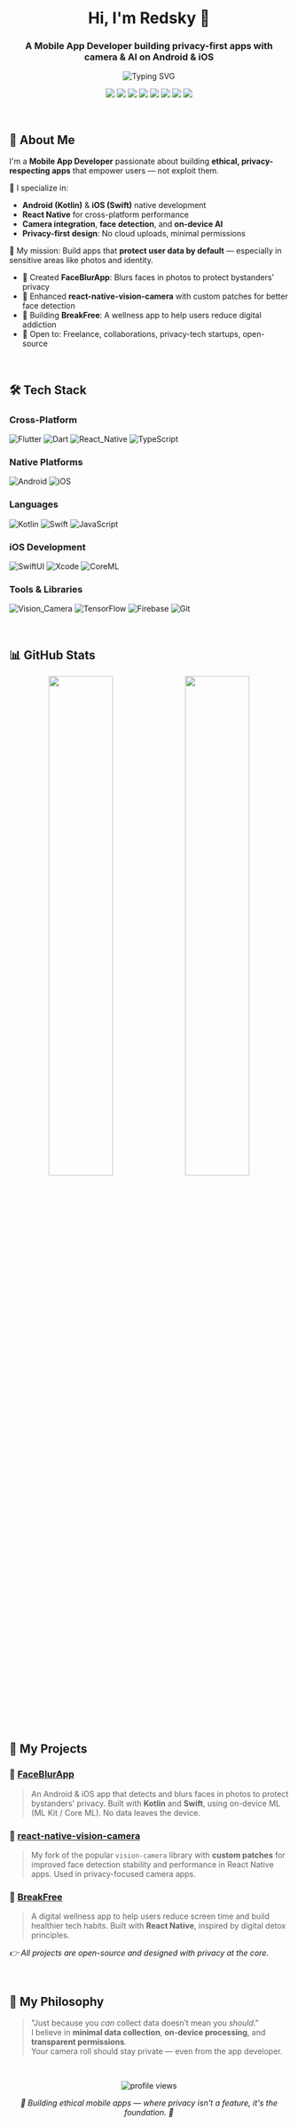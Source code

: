 <!-- 
  Welcome to my GitHub profile!
  Mobile Developer | Privacy Advocate | Android & iOS | React Native | Flutter | Camera Tech
-->

<h1 align="center">Hi, I'm Redsky 👋</h1>
<h3 align="center">A Mobile App Developer building privacy-first apps with camera & AI on Android & iOS</h3>

<p align="center">
  <img src="https://readme-typing-svg.demolab.com?font=Fira+Code&size=20&duration=3000&pause=1000&color=00FF88&center=true&vCenter=true&width=500&lines=Building+Privacy-First+Apps;Android+%7C+iOS+%7C+React+Native;Kotlin+%26+Swift+%26+Dart;Camera+%26+On-Device+AI" alt="Typing SVG" />
</p>

<p align="center">
  <img src="https://img.shields.io/badge/Flutter-02569B?style=for-the-badge&logo=flutter&logoColor=white" />
  <img src="https://img.shields.io/badge/Dart-0175C2?style=for-the-badge&logo=dart&logoColor=white" />
  <img src="https://img.shields.io/badge/React_Native-20232A?style=for-the-badge&logo=react&logoColor=61DAFB" />
  <img src="https://img.shields.io/badge/Android-3DDC84?style=for-the-badge&logo=android&logoColor=white" />
  <img src="https://img.shields.io/badge/iOS-000000?style=for-the-badge&logo=ios&logoColor=white" />
  <img src="https://img.shields.io/badge/Swift-F05138?style=for-the-badge&logo=swift&logoColor=white" />
  <img src="https://img.shields.io/badge/Kotlin-0095D5?style=for-the-badge&logo=kotlin&logoColor=white" />
  <img src="https://img.shields.io/badge/Camera-FF5722?style=for-the-badge&logo=opencv&logoColor=white" />
</p>

<br/>

## 🚀 About Me

I'm a **Mobile App Developer** passionate about building **ethical, privacy-respecting apps** that empower users — not exploit them.

📱 I specialize in:
- **Android (Kotlin)** & **iOS (Swift)** native development
- **React Native** for cross-platform performance
- **Camera integration**, **face detection**, and **on-device AI**
- **Privacy-first design**: No cloud uploads, minimal permissions

🔐 My mission: Build apps that **protect user data by default** — especially in sensitive areas like photos and identity.

- 🔐 Created **FaceBlurApp**: Blurs faces in photos to protect bystanders’ privacy
- 📸 Enhanced **react-native-vision-camera** with custom patches for better face detection
- 🧠 Building **BreakFree**: A wellness app to help users reduce digital addiction
- 💼 Open to: Freelance, collaborations, privacy-tech startups, open-source

<br/>

## 🛠 Tech Stack

### Cross-Platform
![Flutter](https://img.shields.io/badge/Flutter-02569B?style=flat&logo=flutter&logoColor=white)
![Dart](https://img.shields.io/badge/Dart-0175C2?style=flat&logo=dart&logoColor=white)
![React_Native](https://img.shields.io/badge/React_Native-20232A?style=flat&logo=react&logoColor=61DAFB)
![TypeScript](https://img.shields.io/badge/TypeScript-3178C6?style=flat&logo=typescript&logoColor=white)

### Native Platforms
![Android](https://img.shields.io/badge/Android-3DDC84?style=flat&logo=android&logoColor=white)
![iOS](https://img.shields.io/badge/iOS-000000?style=flat&logo=ios&logoColor=white)

### Languages
![Kotlin](https://img.shields.io/badge/Kotlin-0095D5?style=flat&logo=kotlin&logoColor=white)
![Swift](https://img.shields.io/badge/Swift-F05138?style=flat&logo=swift&logoColor=white)
![JavaScript](https://img.shields.io/badge/JavaScript-F7DF1E?style=flat&logo=javascript&logoColor=black)

### iOS Development
![SwiftUI](https://img.shields.io/badge/SwiftUI-FF375F?style=flat&logo=swift&logoColor=white)
![Xcode](https://img.shields.io/badge/Xcode-007ACC?style=flat&logo=xcode&logoColor=white)
![CoreML](https://img.shields.io/badge/CoreML-000000?style=flat&logo=apple&logoColor=white)

### Tools & Libraries
![Vision_Camera](https://img.shields.io/badge/react--native--vision--camera-1A73E8?style=flat&logo=github&logoColor=white)
![TensorFlow](https://img.shields.io/badge/TensorFlow-FF6F00?style=flat&logo=tensorflow&logoColor=white)
![Firebase](https://img.shields.io/badge/Firebase-FFCA28?style=flat&logo=firebase&logoColor=black)
![Git](https://img.shields.io/badge/Git-F05032?style=flat&logo=git&logoColor=white)

<br/>

## 📊 GitHub Stats

<div align="center">
  <img src="https://github-readme-stats.vercel.app/api?username=redsky19930617&show_icons=true&theme=radical&hide_border=false" width="48%" />
  <img src="https://github-readme-stats.vercel.app/api/top-langs/?username=redsky19930617&layout=compact&theme=radical&hide_border=false" width="48%" />
</div>

<br/>

## 📂 My Projects

### 🔐 [FaceBlurApp](https://github.com/redsky19930617/FaceBlurApp)
> An Android & iOS app that detects and blurs faces in photos to protect bystanders' privacy. Built with **Kotlin** and **Swift**, using on-device ML (ML Kit / Core ML). No data leaves the device.

### 📸 [react-native-vision-camera](https://github.com/redsky19930617/react-native-vision-camera)
> My fork of the popular `vision-camera` library with **custom patches** for improved face detection stability and performance in React Native apps. Used in privacy-focused camera apps.

### 🧘 [BreakFree](https://github.com/redsky19930617/BreakFree)
> A digital wellness app to help users reduce screen time and build healthier tech habits. Built with **React Native**, inspired by digital detox principles.

*👉 All projects are open-source and designed with privacy at the core.*

<br/>

## 📜 My Philosophy
> "Just because you *can* collect data doesn’t mean you *should*."  
I believe in **minimal data collection**, **on-device processing**, and **transparent permissions**.  
Your camera roll should stay private — even from the app developer.

<br/>

<p align="center">
  <img src="https://komarev.com/ghpvc/?username=redsky19930617&label=Profile%20views&color=0e76a8&style=flat" alt="profile views" />
</p>

<p align="center">
  <i>📱 Building ethical mobile apps — where privacy isn't a feature, it's the foundation. 🔐</i>
</p>
